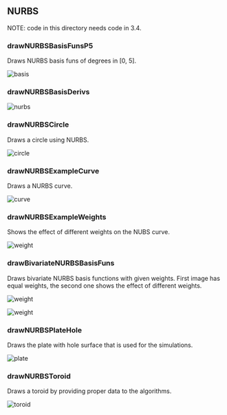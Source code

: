## NURBS
NOTE: code in this directory needs code in 3.4.

### drawNURBSBasisFunsP5
Draws NURBS basis funs of degrees in [0, 5].

![basis](nurbs_basis.svg.png)

### drawNURBSBasisDerivs

![nurbs](nurbs_basis_derivs.svg.png)

### drawNURBSCircle
Draws a circle using NURBS.

![circle](nurbs_circle.svg.png)

### drawNURBSExampleCurve
Draws a NURBS curve.

![curve](nurbs_curve_example.svg.png)

### drawNURBSExampleWeights
Shows the effect of different weights on the NUBS curve.

![weight](nurbs_curve_weight.svg.png)

### drawBivariateNURBSBasisFuns
Draws bivariate NURBS basis functions with given weights. First image has equal weights, the second one shows the effect of different weights.

![weight](nurbs_bivariate_basis.svg.png)

![weight](nurbs_bivariate_basis_weight.svg.png)

### drawNURBSPlateHole
Draws the plate with hole surface that is used for the simulations.

![plate](nurbs_plate.svg.png)

### drawNURBSToroid
Draws a toroid by providing proper data to the algorithms.

![toroid](nurbs_toroid.svg.png)